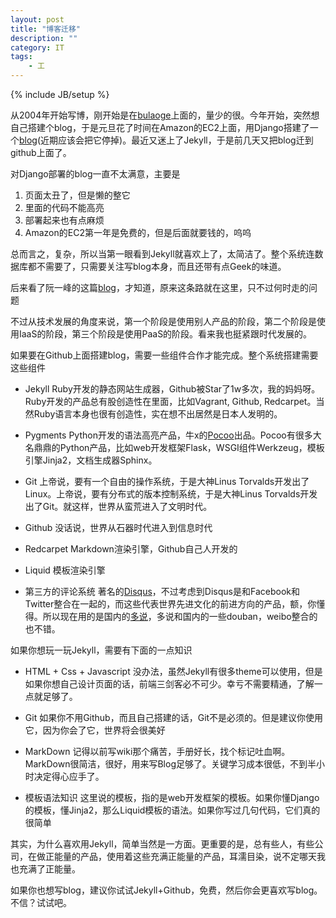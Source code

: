```yaml
---
layout: post
title: "博客迁移"
description: ""
category: IT
tags: 
    - 工
---
```

{% include JB/setup %}

从2004年开始写博，刚开始是在[bulaoge](bulaoge.com/?llbgurs)上面的，量少的很。今年开始，突然想自己搭建个blog，于是元旦花了时间在Amazon的EC2上面，用Django搭建了一个[blog](www.linbo.org/blog)(近期应该会把它停掉)。最近又迷上了Jekyll，于是前几天又把blog迁到github上面了。

对Django部署的blog一直不太满意，主要是
1. 页面太丑了，但是懒的整它
2. 里面的代码不能高亮
3. 部署起来也有点麻烦
4. Amazon的EC2第一年是免费的，但是后面就要钱的，呜呜

总而言之，复杂，所以当第一眼看到Jekyll就喜欢上了，太简洁了。整个系统连数据库都不需要了，只需要关注写blog本身，而且还带有点Geek的味道。

后来看了阮一峰的这篇[blog](http://www.ruanyifeng.com/blog/2012/08/blogging_with_jekyll.html)，才知道，原来这条路就在这里，只不过何时走的问题

不过从技术发展的角度来说，第一个阶段是使用别人产品的阶段，第二个阶段是使用IaaS的阶段，第三个阶段是使用PaaS的阶段。看来我也挺紧跟时代发展的。

如果要在Github上面搭建blog，需要一些组件合作才能完成。整个系统搭建需要这些组件

* Jekyll
Ruby开发的静态网站生成器，Github被Star了1w多次，我的妈妈呀。Ruby开发的产品总有股创造性在里面，比如Vagrant, Github, Redcarpet。当然Ruby语言本身也很有创造性，实在想不出居然是日本人发明的。

* Pygments
Python开发的语法高亮产品，牛x的[Pocoo](http://www.pocoo.org/)出品。Pocoo有很多大名鼎鼎的Python产品，比如web开发框架Flask，WSGI组件Werkzeug，模板引擎Jinja2，文档生成器Sphinx。

* Git
上帝说，要有一个自由的操作系统，于是大神Linus Torvalds开发出了Linux。上帝说，要有分布式的版本控制系统，于是大神Linus Torvalds开发出了Git。就这样，世界从蛮荒进入了文明时代。

* Github
没话说，世界从石器时代进入到信息时代

* Redcarpet
Markdown渲染引擎，Github自己人开发的

* Liquid
模板渲染引擎

* 第三方的评论系统
著名的[Disqus](http://www.disqus.com/)，不过考虑到Disqus是和Facebook和Twitter整合在一起的，而这些代表世界先进文化的前进方向的产品，额，你懂得。所以现在用的是国内的[多说](http://duoshuo.com/)，多说和国内的一些douban，weibo整合的也不错。

如果你想玩一玩Jekyll，需要有下面的一点知识
* HTML + Css + Javascript
没办法，虽然Jekyll有很多theme可以使用，但是如果你想自己设计页面的话，前端三剑客必不可少。幸亏不需要精通，了解一点就足够了。

* Git
如果你不用Github，而且自己搭建的话，Git不是必须的。但是建议你使用它，因为你会了它，世界将会很美好

* MarkDown
记得以前写wiki那个痛苦，手册好长，找个标记吐血啊。MarkDown很简洁，很好，用来写Blog足够了。关键学习成本很低，不到半小时决定得心应手了。

* 模板语法知识
这里说的模板，指的是web开发框架的模板。如果你懂Django的模板，懂Jinja2，那么Liquid模板的语法。如果你写过几句代码，它们真的很简单

其实，为什么喜欢用Jekyll，简单当然是一方面。更重要的是，总有些人，有些公司，在做正能量的产品，使用着这些充满正能量的产品，耳濡目染，说不定哪天我也充满了正能量。

如果你也想写blog，建议你试试Jekyll+Github，免费，然后你会更喜欢写blog。不信？试试吧。
